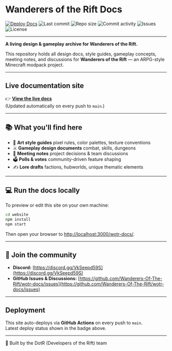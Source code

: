 
# Wanderers of the Rift Docs

[![Deploy Docs](https://github.com/Wanderers-Of-The-Rift/wotr-docs/actions/workflows/docusaurus-deploy.yml/badge.svg)](https://github.com/Wanderers-Of-The-Rift/wotr-docs/actions/workflows/docusaurus-deploy.yml)
![Last commit](https://img.shields.io/github/last-commit/Wanderers-Of-The-Rift/wotr-docs)
![Repo size](https://img.shields.io/github/repo-size/Wanderers-Of-The-Rift/wotr-docs)
![Commit activity](https://img.shields.io/github/commit-activity/m/Wanderers-Of-The-Rift/wotr-docs)
![Issues](https://img.shields.io/github/issues/Wanderers-Of-The-Rift/wotr-docs)
![License](https://img.shields.io/github/license/Wanderers-Of-The-Rift/wotr-docs)

---

**A living design & gameplay archive for Wanderers of the Rift.**

This repository holds all design docs, style guides, gameplay concepts, meeting notes, and discussions for **Wanderers of the Rift** — an ARPG-style Minecraft modpack project.

---

## Live documentation site

👉 **[View the live docs](https://wanderers-of-the-rift.github.io/wotr-docs/)**  
(Updated automatically on every push to `main`.)

---

## 📚 What you'll find here

- 🎨 **Art style guides** pixel rules, color palettes, texture conventions
- ⚔ **Gameplay design documents** combat, skills, dungeons
- 📝 **Meeting notes** project decisions & team discussions
- 🗳 **Polls & votes** community-driven feature shaping
- ✍️ **Lore drafts** factions, hubworlds, unique thematic elements

---

## 💻 Run the docs locally

To preview or edit this site on your own machine:

```bash
cd website
npm install
npm start
```

Then open your browser to [http://localhost:3000/wotr-docs/](http://localhost:3000/wotr-docs/).

---

## 💬 Join the community

- **Discord:** [https://discord.gg/VkSeepd59S](https://discord.gg/VkSeepd59S)
- **GitHub Issues & Discussions:** [https://github.com/Wanderers-Of-The-Rift/wotr-docs/issues](https://github.com/Wanderers-Of-The-Rift/wotr-docs/issues)

---

## Deployment

This site auto-deploys via **GitHub Actions** on every push to `main`.  
Latest deploy status shown in the badge above.

---

🖤 Built by the DotR (Developers of the Rift) team
